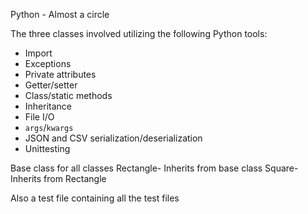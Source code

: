 Python - Almost a circle

The three classes involved utilizing the following Python tools:
* Import
* Exceptions
* Private attributes
* Getter/setter
* Class/static methods
* Inheritance
* File I/O
* `args`/`kwargs`
* JSON and CSV serialization/deserialization
* Unittesting

Base class for all classes
Rectangle- Inherits from base class
Square- Inherits from Rectangle

Also a test file containing all the test files
